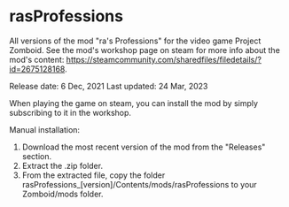 # rasProfessions
All versions of the mod "ra's Professions" for the video game Project Zomboid. See the mod's workshop page on steam for more info about the mod's content: https://steamcommunity.com/sharedfiles/filedetails/?id=2675128168.

Release date: 6 Dec, 2021
Last updated: 24 Mar, 2023

When playing the game on steam, you can install the mod by simply subscribing to it in the workshop.

Manual installation:
1. Download the most recent version of the mod from the "Releases" section.
2. Extract the .zip folder.
3. From the extracted file, copy the folder rasProfessions_[version]/Contents/mods/rasProfessions to your Zomboid/mods folder.
